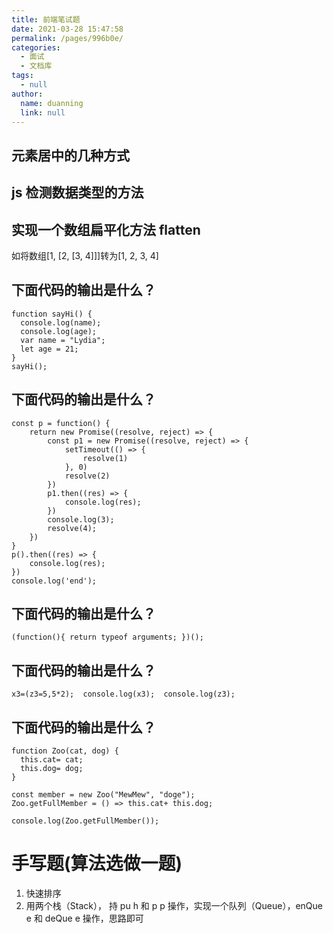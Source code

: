 ```yaml
---
title: 前端笔试题
date: 2021-03-28 15:47:58
permalink: /pages/996b0e/
categories:
  - 面试
  - 文档库
tags:
  - null
author: 
  name: duanning
  link: null
---
```

## 元素居中的几种方式

## js 检测数据类型的方法

## 实现一个数组扁平化方法 flatten

如将数组[1, [2, [3, 4]]]转为[1, 2, 3, 4]

## 下面代码的输出是什么？

```plain
function sayHi() {
  console.log(name);
  console.log(age);
  var name = "Lydia";
  let age = 21;
}
sayHi();
```
## 下面代码的输出是什么？

```plain
const p = function() {
    return new Promise((resolve, reject) => {
        const p1 = new Promise((resolve, reject) => {
            setTimeout(() => {
                resolve(1)
            }, 0)
            resolve(2)
        })
        p1.then((res) => {
            console.log(res);
        })
        console.log(3);
        resolve(4);
    })
}
p().then((res) => {
    console.log(res);
})
console.log('end');
```
## 
## 下面代码的输出是什么？

```plain
(function(){ return typeof arguments; })();
```
## 下面代码的输出是什么？

```plain
x3=(z3=5,5*2);  console.log(x3);  console.log(z3);  
```
## 下面代码的输出是什么？

```plain
function Zoo(cat, dog) {
  this.cat= cat;
  this.dog= dog;
}
 
const member = new Zoo("MewMew", "doge");
Zoo.getFullMember = () => this.cat+ this.dog;
 
console.log(Zoo.getFullMember()); 
```
# 手写题(算法选做一题)

1. 快速排序
2. 用两个栈（Stack）， 持 pu h 和 p p 操作，实现一个队列（Queue），enQue e 和 deQue e 操作，思路即可

